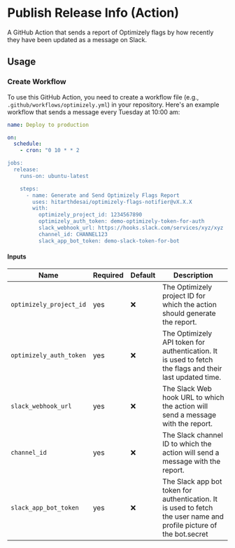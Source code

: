 # Publish Release Info (Action)

A GitHub Action that sends a report of Optimizely flags by how recently they have been updated as a message on Slack.

## Usage

### Create Workflow

To use this GitHub Action, you need to create a workflow file (e.g., `.github/workflows/optimizely.yml`) in your repository. Here's an example workflow that sends a message every Tuesday at 10:00 am:

```yaml
name: Deploy to production

on:
  schedule:
    - cron: "0 10 * * 2

jobs:
  release:
    runs-on: ubuntu-latest

    steps:
      - name: Generate and Send Optimizely Flags Report
        uses: hitarthdesai/optimizely-flags-notifier@vX.X.X
        with:
          optimizely_project_id: 1234567890
          optimizely_auth_token: demo-optimizely-token-for-auth
          slack_webhook_url: https://hooks.slack.com/services/xyz/xyz
          channel_id: CHANNEL123
          slack_app_bot_token: demo-slack-token-for-bot
```

#### Inputs

| Name                    | Required | Default | Description                                                                                                         |
| ----------------------- | -------- | ------- | ------------------------------------------------------------------------------------------------------------------- |
| `optimizely_project_id` | yes      | ❌      | The Optimizely project ID for which the action should generate the report.                                          |
| `optimizely_auth_token` | yes      | ❌      | The Optimizely API token for authentication. It is used to fetch the flags and their last updated time.             |
| `slack_webhook_url`     | yes      | ❌      | The Slack Web hook URL to which the action will send a message with the report.                                     |
| `channel_id`            | yes      | ❌      | The Slack channel ID to which the action will send a message with the report.                                       |
| `slack_app_bot_token`   | yes      | ❌      | The Slack app bot token for authentication. It is used to fetch the user name and profile picture of the bot.secret |
